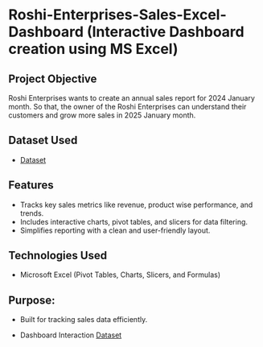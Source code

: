 # Roshi-Enterprises-Sales-Excel-Dashboard (Interactive Dashboard creation using MS Excel)
## Project Objective
Roshi Enterprises wants to create an annual sales report for 2024 January month. So that, the owner of the Roshi Enterprises can understand their customers and grow more sales in 2025 January month. 

## Dataset Used
- <a href="https://https://github.com/Akshaya-Akshu/Sales-Excel-Dashboard/blob/main/Sales%20Excel%20Dashboard.xlsx">Dataset</a>

## Features
- Tracks key sales metrics like revenue, product wise performance, and trends.
- Includes interactive charts, pivot tables, and slicers for data filtering.
- Simplifies reporting with a clean and user-friendly layout.

## Technologies Used
- Microsoft Excel (Pivot Tables, Charts, Slicers, and Formulas)

## Purpose:
- Built for tracking sales data efficiently.

- Dashboard Interaction <a href="https://https://github.com/Akshaya-Akshu/Sales-Excel-Dashboard/blob/main/IMG%20of%20Sales%20dashboard%20.png">Dataset</a>
